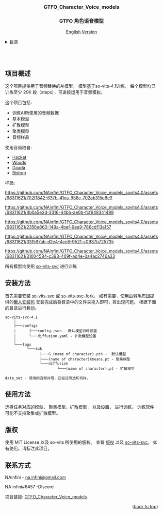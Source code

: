 <!-- Improved compatibility of back to top link: See: https://github.com/othneildrew/Best-README-Template/pull/73 -->
<a name="readme-top"></a>
<!--
*** Thanks for checking out the Best-README-Template. If you have a suggestion
*** that would make this better, please fork the repo and create a pull request
*** or simply open an issue with the tag "enhancement".
*** Don't forget to give the project a star!
*** Thanks again! Now go create something AMAZING! :D
-->



<!-- PROJECT LOGO -->
<br />
<div align="center">

  <h3 align="center">GTFO_Character_Voice_models</h3>
  <h3 align="center">GTFO 角色语音模型</h3>

  [English Version](README.md)
  
</div>




<!-- TABLE OF CONTENTS -->
<details>
  <summary>目录</summary>
  <ol>
    <li>
      <a href="#项目概述">项目概述</a>
    </li>
    <li>
      <a href="#安装方法">安装方法</a>
    </li>
    <li>
      <a href="#使用方法">使用方法</a>
    </li>
    <li><a href="#版权">版权</a></li>
    <li><a href="#联系方式">联系方式</a></li>
  </ol>
</details>

<br/></br>
<!-- ABOUT THE PROJECT -->

## 项目概述

这个项目提供用于音频替换的AI模型， 模型基于so-vits-4.1训练， 每个模型均已训练至少 20K 段（steps），可直接运用于音频模拟。

这个项目包括:
* 训练AI所使用的音频数据
* 基本模型
* 扩散模型
* 聚类模型
* 音频样品



使用音频取自:
* [Hacket](https://youtu.be/eX5f9dVZP2A)
* [Woods](https://www.youtube.com/watch?v=UE5h4AowjoU)
* [Dauda](https://www.youtube.com/watch?v=kgdOFGUQMVA)
* [Bishop](https://www.youtube.com/watch?v=OJp-yALvqGU)

样品:

https://github.com/NAinfini/GTFO_Character_Voice_models_sovits4.0/assets/68311621/702f1842-637b-41ca-958c-702ab315e8e3

https://github.com/NAinfini/GTFO_Character_Voice_models_sovits4.0/assets/68311621/4b0a5e2d-3316-44bb-ae0b-fcf948341489

https://github.com/NAinfini/GTFO_Character_Voice_models_sovits4.0/assets/68311621/2356e863-149a-4bef-9ea9-786cdf13a157

https://github.com/NAinfini/GTFO_Character_Voice_models_sovits4.0/assets/68311621/33f597ab-d2e4-4cc6-9521-c0937b725735

https://github.com/NAinfini/GTFO_Character_Voice_models_sovits4.0/assets/68311621/31004584-c393-409f-ad4e-0a4ac2746a33


所有模型均使用  [so-vits-svc](https://github.com/svc-develop-team/so-vits-svc/tree/4.0) 进行训练



<!-- GETTING STARTED -->
## 安装方法

首先需要安装 [so-vits-svc](https://github.com/svc-develop-team/so-vits-svc/tree/4.0) 或 [so-vits-svc-fork](https://github.com/voicepaw/so-vits-svc-fork)， 如有需要，使用由[羽毛布団](https://space.bilibili.com/3493141443250876)提供的[懒人安装包](https://www.bilibili.com/video/BV1Cc411H74D/?share_source=copy_web&vd_source=8116d735052da197cb39c474a91467dc)
安装完成后将目录中的文件夹拖入即可，若出现问题， 根据下面的目录进行移动。


```
so-vits-svc-4.1
    │
    ├───configs
    │      ├───config.json - 默认模型训练设置
    │      └───diffusion.yaml - 扩散模型设置
    │   
    └───logs
          └───44k
                ├───G_(name of character).pth -  默认模型
                ├───(name of character)Kmeans.pt - 聚集模型
                └───diffusion
                        └───(name of character).pt - 扩散模型

data_set - 使用的音频片段，已经过筛选和切片。
```

<!-- USAGE EXAMPLES -->
## 使用方法

选择任务对应的模型， 聚集模型，扩散模型， 以及设置， 进行训练， 训练软件可能不支持聚集或扩散模型。

<!-- LICENSE -->
## 版权

使用 MIT License 以及 so-vits 所使用的版权。 查看 [版权](LICENSE.txt) 以及  [so-vits-svc](https://github.com/svc-develop-team/so-vits-svc/tree/4.0)。
如有使用，请标注此项目。



<!-- CONTACT -->
## 联系方式

NAinfini - na.infini@gmail.com

NA infini#6457 -Discord

项目链接: [GTFO_Character_Voice_models](https://github.com/NAinfini/GTFO_Character_Voice_models_sovits4.0)

<p align="right">(<a href="#readme-top">back to top</a>)</p>

